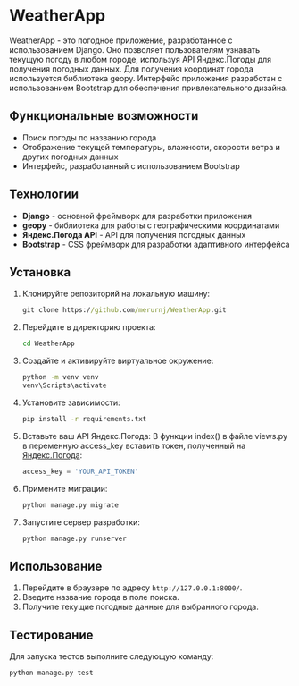 # WeatherApp

WeatherApp - это погодное приложение, разработанное с использованием Django. Оно позволяет пользователям узнавать текущую погоду в любом городе, используя API Яндекс.Погоды для получения погодных данных. Для получения координат города используется библиотека geopy. Интерфейс приложения разработан с использованием Bootstrap для обеспечения привлекательного дизайна.

## Функциональные возможности

- Поиск погоды по названию города
- Отображение текущей температуры, влажности, скорости ветра и других погодных данных
- Интерфейс, разработанный с использованием Bootstrap

## Технологии

- **Django** - основной фреймворк для разработки приложения
- **geopy** - библиотека для работы с географическими координатами
- **Яндекс.Погода API** - API для получения погодных данных
- **Bootstrap** - CSS фреймворк для разработки адаптивного интерфейса

## Установка

1. Клонируйте репозиторий на локальную машину:
    ```cmd
    git clone https://github.com/merurnj/WeatherApp.git
    ```
2. Перейдите в директорию проекта:
    ```cmd
    cd WeatherApp
    ```
3. Создайте и активируйте виртуальное окружение:
    ```cmd
    python -m venv venv
    venv\Scripts\activate
    ```
4. Установите зависимости:
    ```cmd
    pip install -r requirements.txt
    ```
5. Вставьте ваш API Яндекс.Погода:
    В функции index() в файле views.py в переменную access_key вставить токен, полученный на [Яндекс.Погода]((https://yandex.ru/dev/weather/)):
    ```python
    access_key = 'YOUR_API_TOKEN'
    ```
6. Примените миграции:
    ```cmd
    python manage.py migrate
    ```
7. Запустите сервер разработки:
    ```cmd
    python manage.py runserver
    ```

## Использование

1. Перейдите в браузере по адресу `http://127.0.0.1:8000/`.
2. Введите название города в поле поиска.
3. Получите текущие погодные данные для выбранного города.

## Тестирование

Для запуска тестов выполните следующую команду:
```cmd
python manage.py test
